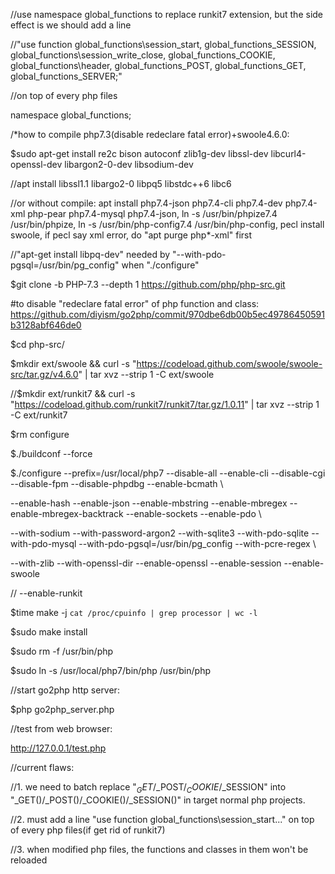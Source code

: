 //use namespace global_functions to replace runkit7 extension, but the side effect is we should add a line 

//"use function global_functions\session_start, global_functions\_SESSION, global_functions\session_write_close, global_functions\_COOKIE, global_functions\header, global_functions\_POST, global_functions\_GET, global_functions\_SERVER;"

//on top of every php files

namespace global_functions;

/*how to compile php7.3(disable redeclare fatal error)+swoole4.6.0:

$sudo apt-get install re2c bison autoconf zlib1g-dev libssl-dev libcurl4-openssl-dev libargon2-0-dev libsodium-dev

//apt install libssl1.1 libargo2-0 libpq5 libstdc++6 libc6

//or without compile: apt install php7.4-json php7.4-cli php7.4-dev php7.4-xml php-pear php7.4-mysql php7.4-json, ln -s /usr/bin/phpize7.4 /usr/bin/phpize, ln -s /usr/bin/php-config7.4 /usr/bin/php-config, pecl install swoole, if pecl say xml error, do "apt purge php*-xml" first

//"apt-get install libpq-dev" needed by "--with-pdo-pgsql=/usr/bin/pg_config" when "./configure"

$git clone -b PHP-7.3 --depth 1 https://github.com/php/php-src.git

#to disable "redeclare fatal error" of php function and class: https://github.com/diyism/go2php/commit/970dbe6db00b5ec49786450591b3128abf646de0

$cd php-src/

$mkdir ext/swoole && curl -s "https://codeload.github.com/swoole/swoole-src/tar.gz/v4.6.0" | tar xvz --strip 1 -C ext/swoole

//$mkdir ext/runkit7 && curl -s "https://codeload.github.com/runkit7/runkit7/tar.gz/1.0.11" | tar xvz --strip 1 -C ext/runkit7

$rm configure

$./buildconf --force

$./configure --prefix=/usr/local/php7 --disable-all --enable-cli --disable-cgi --disable-fpm --disable-phpdbg --enable-bcmath \

--enable-hash --enable-json --enable-mbstring --enable-mbregex --enable-mbregex-backtrack --enable-sockets --enable-pdo \

--with-sodium --with-password-argon2 --with-sqlite3 --with-pdo-sqlite --with-pdo-mysql --with-pdo-pgsql=/usr/bin/pg_config --with-pcre-regex \

--with-zlib --with-openssl-dir --enable-openssl --enable-session --enable-swoole

// --enable-runkit

$time make -j `cat /proc/cpuinfo | grep processor | wc -l`

$sudo make install

$sudo rm -f /usr/bin/php

$sudo ln -s /usr/local/php7/bin/php /usr/bin/php


//start go2php http server:

$php go2php_server.php

//test from web browser:

http://127.0.0.1/test.php

//current flaws:

//1. we need to batch replace "$_GET/$_POST/$_COOKIE/$_SESSION" into "_GET()/_POST()/_COOKIE()/_SESSION()" in target normal php projects.

//2. must add a line "use function global_functions\session_start..." on top of every php files(if get rid of runkit7)

//3. when modified php files, the functions and classes in them won't be reloaded
